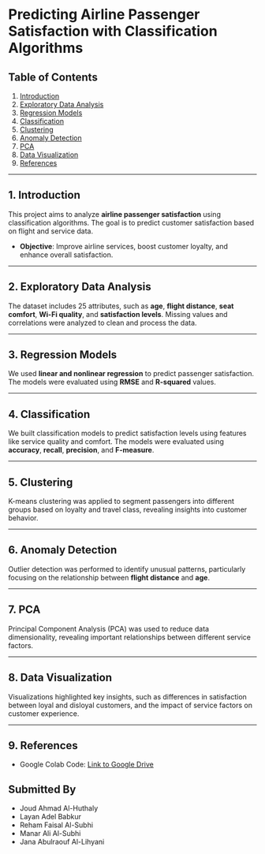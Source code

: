# Predicting Airline Passenger Satisfaction with Classification Algorithms

## Table of Contents

1. [Introduction](#introduction)  
2. [Exploratory Data Analysis](#exploratory-data-analysis)  
3. [Regression Models](#regression-models)  
4. [Classification](#classification)  
5. [Clustering](#clustering)  
6. [Anomaly Detection](#anomaly-detection)  
7. [PCA](#pca)  
8. [Data Visualization](#data-visualization)  
9. [References](#references)

---

## 1. Introduction

This project aims to analyze **airline passenger satisfaction** using classification algorithms. The goal is to predict customer satisfaction based on flight and service data.

- **Objective**: Improve airline services, boost customer loyalty, and enhance overall satisfaction.

---

## 2. Exploratory Data Analysis

The dataset includes 25 attributes, such as **age**, **flight distance**, **seat comfort**, **Wi-Fi quality**, and **satisfaction levels**. Missing values and correlations were analyzed to clean and process the data.

---

## 3. Regression Models

We used **linear and nonlinear regression** to predict passenger satisfaction. The models were evaluated using **RMSE** and **R-squared** values.

---

## 4. Classification

We built classification models to predict satisfaction levels using features like service quality and comfort. The models were evaluated using **accuracy**, **recall**, **precision**, and **F-measure**.

---

## 5. Clustering

K-means clustering was applied to segment passengers into different groups based on loyalty and travel class, revealing insights into customer behavior.

---

## 6. Anomaly Detection

Outlier detection was performed to identify unusual patterns, particularly focusing on the relationship between **flight distance** and **age**.

---

## 7. PCA

Principal Component Analysis (PCA) was used to reduce data dimensionality, revealing important relationships between different service factors.

---

## 8. Data Visualization

Visualizations highlighted key insights, such as differences in satisfaction between loyal and disloyal customers, and the impact of service factors on customer experience.

---

## 9. References

- Google Colab Code: [Link to Google Drive](https://drive.google.com/drive/folders/1pqllYXwRek7dg8JGPcg_tPej6GFSRZ_b?usp=sharing)

## Submitted By

- Joud Ahmad Al-Huthaly
- Layan Adel Babkur
- Reham Faisal Al-Subhi
- Manar Ali Al-Subhi
- Jana Abulraouf Al-Lihyani

